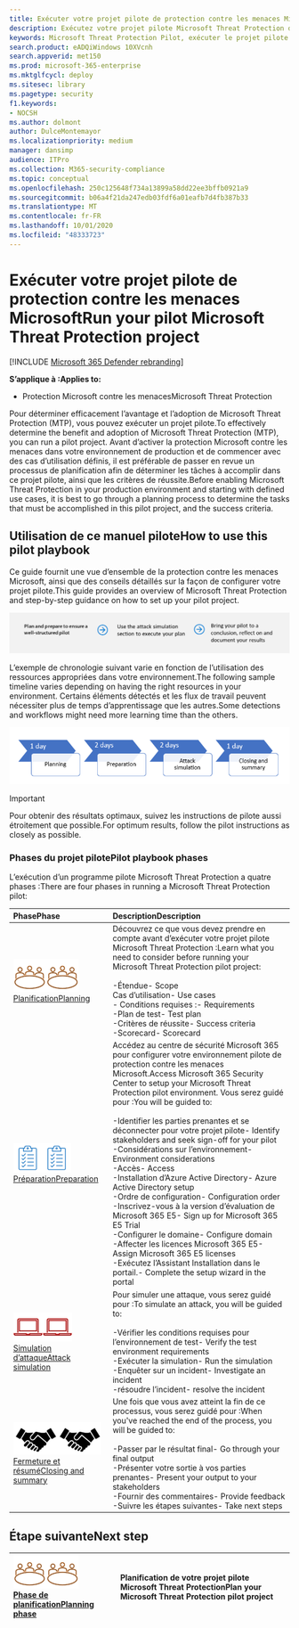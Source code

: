 ```yaml
---
title: Exécuter votre projet pilote de protection contre les menaces Microsoft
description: Exécutez votre projet pilote Microsoft Threat Protection dans production pour déterminer efficacement les avantages et l’adoption de Microsoft Threat Protection (MTP).
keywords: Microsoft Threat Protection Pilot, exécuter le projet pilote de protection contre les menaces Microsoft, évaluer la protection de Microsoft contre les menaces en production, projet pilote de protection contre les menaces Microsoft, protection contre la vulnérabilité, protection avancée contre les menaces, sécurité des entreprises, périphériques, appareil, identité, utilisateurs, données, applications, incidents, recherche et correction automatiques, chasse avancée
search.product: eADQiWindows 10XVcnh
search.appverid: met150
ms.prod: microsoft-365-enterprise
ms.mktglfcycl: deploy
ms.sitesec: library
ms.pagetype: security
f1.keywords:
- NOCSH
ms.author: dolmont
author: DulceMontemayor
ms.localizationpriority: medium
manager: dansimp
audience: ITPro
ms.collection: M365-security-compliance
ms.topic: conceptual
ms.openlocfilehash: 250c125648f734a13899a58dd22ee3bffb0921a9
ms.sourcegitcommit: b06a4f21da247edb03fdf6a01eafb7d4fb387b33
ms.translationtype: MT
ms.contentlocale: fr-FR
ms.lasthandoff: 10/01/2020
ms.locfileid: "48333723"
---
```

# <a name="run-your-pilot-microsoft-threat-protection-project"></a><span data-ttu-id="dac99-104">Exécuter votre projet pilote de protection contre les menaces Microsoft</span><span class="sxs-lookup"><span data-stu-id="dac99-104">Run your pilot Microsoft Threat Protection project</span></span> 

[!INCLUDE [Microsoft 365 Defender rebranding](../includes/microsoft-defender.md)]


<span data-ttu-id="dac99-105">**S’applique à :**</span><span class="sxs-lookup"><span data-stu-id="dac99-105">**Applies to:**</span></span>
- <span data-ttu-id="dac99-106">Protection Microsoft contre les menaces</span><span class="sxs-lookup"><span data-stu-id="dac99-106">Microsoft Threat Protection</span></span>

<span data-ttu-id="dac99-107">Pour déterminer efficacement l’avantage et l’adoption de Microsoft Threat Protection (MTP), vous pouvez exécuter un projet pilote.</span><span class="sxs-lookup"><span data-stu-id="dac99-107">To effectively determine the benefit and adoption of Microsoft Threat Protection (MTP), you can run a pilot project.</span></span> <span data-ttu-id="dac99-108">Avant d’activer la protection Microsoft contre les menaces dans votre environnement de production et de commencer avec des cas d’utilisation définis, il est préférable de passer en revue un processus de planification afin de déterminer les tâches à accomplir dans ce projet pilote, ainsi que les critères de réussite.</span><span class="sxs-lookup"><span data-stu-id="dac99-108">Before enabling Microsoft Threat Protection in your production environment and starting with defined use cases, it is best to go through a planning process to determine the tasks that must be accomplished in this pilot project, and the success criteria.</span></span> 


## <a name="how-to-use-this-pilot-playbook"></a><span data-ttu-id="dac99-109">Utilisation de ce manuel pilote</span><span class="sxs-lookup"><span data-stu-id="dac99-109">How to use this pilot playbook</span></span>

<span data-ttu-id="dac99-110">Ce guide fournit une vue d’ensemble de la protection contre les menaces Microsoft, ainsi que des conseils détaillés sur la façon de configurer votre projet pilote.</span><span class="sxs-lookup"><span data-stu-id="dac99-110">This guide provides an overview of Microsoft Threat Protection and step-by-step guidance on how to set up your pilot project.</span></span> 

![Phases de l’exécution d’un programme pilote Microsoft Threat Protection](../../media/pilotphases.png)

<span data-ttu-id="dac99-112">L’exemple de chronologie suivant varie en fonction de l’utilisation des ressources appropriées dans votre environnement.</span><span class="sxs-lookup"><span data-stu-id="dac99-112">The following sample timeline varies depending on having the right resources in your environment.</span></span> <span data-ttu-id="dac99-113">Certains éléments détectés et les flux de travail peuvent nécessiter plus de temps d’apprentissage que les autres.</span><span class="sxs-lookup"><span data-stu-id="dac99-113">Some detections and workflows might need more learning time than the others.</span></span>

![Exemple de chronologie dans l’exécution d’un programme pilote Microsoft Threat Protection](../../media/pilotimeline.png)

>[!IMPORTANT]
><span data-ttu-id="dac99-115">Pour obtenir des résultats optimaux, suivez les instructions de pilote aussi étroitement que possible.</span><span class="sxs-lookup"><span data-stu-id="dac99-115">For optimum results, follow the pilot instructions as closely as possible.</span></span>


### <a name="pilot-playbook-phases"></a><span data-ttu-id="dac99-116">Phases du projet pilote</span><span class="sxs-lookup"><span data-stu-id="dac99-116">Pilot playbook phases</span></span> 

<span data-ttu-id="dac99-117">L’exécution d’un programme pilote Microsoft Threat Protection a quatre phases :</span><span class="sxs-lookup"><span data-stu-id="dac99-117">There are four phases in running a Microsoft Threat Protection pilot:</span></span>

|<span data-ttu-id="dac99-118">Phase</span><span class="sxs-lookup"><span data-stu-id="dac99-118">Phase</span></span> | <span data-ttu-id="dac99-119">Description</span><span class="sxs-lookup"><span data-stu-id="dac99-119">Description</span></span> | 
|:-------|:-----|
| <span data-ttu-id="dac99-120">![Planification](../../media/mtp/plan.png)</span><span class="sxs-lookup"><span data-stu-id="dac99-120">![Planning](../../media/mtp/plan.png)</span></span><br>[<span data-ttu-id="dac99-121">Planification</span><span class="sxs-lookup"><span data-stu-id="dac99-121">Planning</span></span>](mtp-pilot-plan.md)| <span data-ttu-id="dac99-122">Découvrez ce que vous devez prendre en compte avant d’exécuter votre projet pilote Microsoft Threat Protection :</span><span class="sxs-lookup"><span data-stu-id="dac99-122">Learn what you need to consider before running your Microsoft Threat Protection pilot project:</span></span> <br><br><span data-ttu-id="dac99-123">-Étendue</span><span class="sxs-lookup"><span data-stu-id="dac99-123">- Scope</span></span> <br> <span data-ttu-id="dac99-124">Cas d’utilisation</span><span class="sxs-lookup"><span data-stu-id="dac99-124">- Use cases</span></span> <br><span data-ttu-id="dac99-125">- Conditions requises :</span><span class="sxs-lookup"><span data-stu-id="dac99-125">- Requirements</span></span> <br><span data-ttu-id="dac99-126">-Plan de test</span><span class="sxs-lookup"><span data-stu-id="dac99-126">- Test plan</span></span> <br> <span data-ttu-id="dac99-127">-Critères de réussite</span><span class="sxs-lookup"><span data-stu-id="dac99-127">- Success criteria</span></span> <br> <span data-ttu-id="dac99-128">-Scorecard</span><span class="sxs-lookup"><span data-stu-id="dac99-128">- Scorecard</span></span> 
| <span data-ttu-id="dac99-129">![Préparation](../../media/mtp/prep.png)</span><span class="sxs-lookup"><span data-stu-id="dac99-129">![Preparation](../../media/mtp/prep.png)</span></span> <br>[<span data-ttu-id="dac99-130">Préparation</span><span class="sxs-lookup"><span data-stu-id="dac99-130">Preparation</span></span>](mtp-evaluation.md)|  <span data-ttu-id="dac99-131">Accédez au centre de sécurité Microsoft 365 pour configurer votre environnement pilote de protection contre les menaces Microsoft.</span><span class="sxs-lookup"><span data-stu-id="dac99-131">Access Microsoft 365 Security Center to setup your Microsoft Threat Protection pilot  environment.</span></span> <span data-ttu-id="dac99-132">Vous serez guidé pour :</span><span class="sxs-lookup"><span data-stu-id="dac99-132">You will be guided to:</span></span><br><br><span data-ttu-id="dac99-133">-Identifier les parties prenantes et se déconnecter pour votre projet pilote</span><span class="sxs-lookup"><span data-stu-id="dac99-133">- Identify stakeholders and seek sign-off for your pilot</span></span> <br> <span data-ttu-id="dac99-134">-Considérations sur l’environnement</span><span class="sxs-lookup"><span data-stu-id="dac99-134">- Environment considerations</span></span> <br><span data-ttu-id="dac99-135">-Accès</span><span class="sxs-lookup"><span data-stu-id="dac99-135">- Access</span></span> <br><span data-ttu-id="dac99-136">-Installation d’Azure Active Directory</span><span class="sxs-lookup"><span data-stu-id="dac99-136">- Azure Active Directory setup</span></span> <br> <span data-ttu-id="dac99-137">-Ordre de configuration</span><span class="sxs-lookup"><span data-stu-id="dac99-137">- Configuration order</span></span> <br> <span data-ttu-id="dac99-138">-Inscrivez-vous à la version d’évaluation de Microsoft 365 E5</span><span class="sxs-lookup"><span data-stu-id="dac99-138">- Sign up for Microsoft 365 E5 Trial</span></span> <br> <span data-ttu-id="dac99-139">-Configurer le domaine</span><span class="sxs-lookup"><span data-stu-id="dac99-139">- Configure domain</span></span> <br><span data-ttu-id="dac99-140">-Affecter les licences Microsoft 365 E5</span><span class="sxs-lookup"><span data-stu-id="dac99-140">- Assign Microsoft 365 E5 licenses</span></span> <br> <span data-ttu-id="dac99-141">-Exécutez l’Assistant Installation dans le portail.</span><span class="sxs-lookup"><span data-stu-id="dac99-141">- Complete the setup wizard in the portal</span></span>|
| <span data-ttu-id="dac99-142">![Simulation d’attaque](../../media/mtp/run-sim.png)</span><span class="sxs-lookup"><span data-stu-id="dac99-142">![Attack simulation](../../media/mtp/run-sim.png)</span></span> <br>[<span data-ttu-id="dac99-143">Simulation d’attaque</span><span class="sxs-lookup"><span data-stu-id="dac99-143">Attack simulation</span></span>](mtp-pilot-simulate.md) | <span data-ttu-id="dac99-144">Pour simuler une attaque, vous serez guidé pour :</span><span class="sxs-lookup"><span data-stu-id="dac99-144">To simulate an attack, you will be guided to:</span></span><br><br><span data-ttu-id="dac99-145">-Vérifier les conditions requises pour l’environnement de test</span><span class="sxs-lookup"><span data-stu-id="dac99-145">- Verify the test environment requirements</span></span> <br><span data-ttu-id="dac99-146">-Exécuter la simulation</span><span class="sxs-lookup"><span data-stu-id="dac99-146">-  Run the simulation</span></span> <br><span data-ttu-id="dac99-147">-Enquêter sur un incident</span><span class="sxs-lookup"><span data-stu-id="dac99-147">- Investigate an incident</span></span> <br><span data-ttu-id="dac99-148">-résoudre l’incident</span><span class="sxs-lookup"><span data-stu-id="dac99-148">- resolve the incident</span></span> 
| <span data-ttu-id="dac99-149">![Fermeture et résumé](../../media/mtp/close.png)</span><span class="sxs-lookup"><span data-stu-id="dac99-149">![Closing and summary](../../media/mtp/close.png)</span></span> <br>[<span data-ttu-id="dac99-150">Fermeture et résumé</span><span class="sxs-lookup"><span data-stu-id="dac99-150">Closing and summary</span></span>](mtp-pilot-close.md) | <span data-ttu-id="dac99-151">Une fois que vous avez atteint la fin de ce processus, vous serez guidé pour :</span><span class="sxs-lookup"><span data-stu-id="dac99-151">When you've reached the end of the process, you will be guided to:</span></span><br><br><span data-ttu-id="dac99-152">-Passer par le résultat final</span><span class="sxs-lookup"><span data-stu-id="dac99-152">- Go through your final output</span></span><br><span data-ttu-id="dac99-153">-Présenter votre sortie à vos parties prenantes</span><span class="sxs-lookup"><span data-stu-id="dac99-153">- Present your output to your stakeholders</span></span> <br><span data-ttu-id="dac99-154">-Fournir des commentaires</span><span class="sxs-lookup"><span data-stu-id="dac99-154">- Provide feedback</span></span> <br><span data-ttu-id="dac99-155">-Suivre les étapes suivantes</span><span class="sxs-lookup"><span data-stu-id="dac99-155">- Take next steps</span></span> 

## <a name="next-step"></a><span data-ttu-id="dac99-156">Étape suivante</span><span class="sxs-lookup"><span data-stu-id="dac99-156">Next step</span></span>
|<span data-ttu-id="dac99-157">![Phase de planification](../../media/mtp/plan.png)</span><span class="sxs-lookup"><span data-stu-id="dac99-157">![Planning phase](../../media/mtp/plan.png)</span></span> <br>[<span data-ttu-id="dac99-158">Phase de planification</span><span class="sxs-lookup"><span data-stu-id="dac99-158">Planning phase</span></span>](mtp-pilot-plan.md) | <span data-ttu-id="dac99-159">Planification de votre projet pilote Microsoft Threat Protection</span><span class="sxs-lookup"><span data-stu-id="dac99-159">Plan your Microsoft Threat Protection pilot project</span></span> 
|:-------|:-----|
